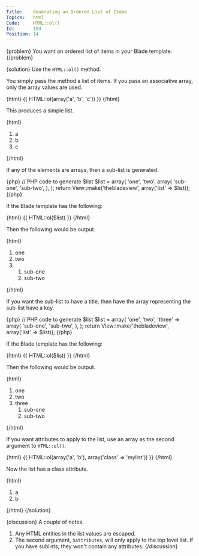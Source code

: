```yaml
---
Title:    Generating an Ordered List of Items
Topics:   html
Code:     HTML::ol()
Id:       194
Position: 14
---
```


{problem}
You want an ordered list of items in your Blade template.
{/problem}

{solution}
Use the `HTML::ol()` method.

You simply pass the method a list of items. If you pass an associative array, only the array values are used.

{html}
{{ HTML::ol(array('a', 'b', 'c')) }}
{/html}

This produces a simple list.

{html}
<ol>
  <li>a</li>
  <li>b</li>
  <li>c</li>
</ol>
{/html}

If any of the elements are arrays, then a sub-list is generated.

{php}
// PHP code to generate $list
$list = array(
  'one',
  'two',
  array(
    'sub-one',
    'sub-two',
  ),
);
return View::make('thebladeview', array('list' => $list));
{/php}

If the Blade template has the following:

{html}
{{ HTML::ol($list) }}
{/html}

Then the following would be output.

{html}
<ol>
  <li>one</li>
  <li>two</li>
  <li><ol>
    <li>sub-one</li>
    <li>sub-two</li>
  </ol></li>
</ol>
{/html}

If you want the sub-list to have a title, then have the array representing the sub-list have a key.


{php}
// PHP code to generate $list
$list = array(
  'one',
  'two',
  'three' => array(
    'sub-one',
    'sub-two',
  ),
);
return View::make('thebladeview', array('list' => $list));
{/php}

If the Blade template has the following:

{html}
{{ HTML::ol($list) }}
{/html}

Then the following would be output.

{html}
<ol>
  <li>one</li>
  <li>two</li>
  <li>three
    <ol>
      <li>sub-one</li>
      <li>sub-two</li>
    </ol>
  </li>
</ol>
{/html}

If you want attributes to apply to the list, use an array as the second argument to `HTML::ol()`.

{html}
{{ HTML::ol(array('a', 'b'), array('class' => 'mylist')) }}
{/html}

Now the list has a class attribute.

{html}
<ol class="mylist">
  <li>a</li>
  <li>b</li>
</ol>
{/html}
{/solution}

{discussion}
A couple of notes.

1. Any HTML entities in the list values are escaped.
2. The second argument, `$attributes`, will only apply to the top level list. If you have sublists, they won't contain any attributes.
{/discussion}
